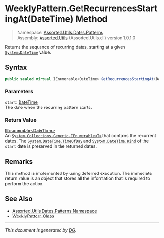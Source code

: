 ﻿# WeeklyPattern.GetRecurrencesStartingAt(DateTime) Method

> Namespace: [Assorted.Utils.Dates.Patterns](index.md#assortedutilsdatespatterns-namespace)\
> Assembly: [Assorted.Utils](index.md) (Assorted.Utils.dll) version 1.0.1.0

Returns the sequence of recurring dates, starting at a given [`System.DateTime`](https://docs.microsoft.com/en-us/dotnet/api/system.datetime) value.

## Syntax

```csharp
public sealed virtual IEnumerable<DateTime> GetRecurrencesStartingAt(DateTime start)
```

### Parameters

`start`: [DateTime](https://docs.microsoft.com/en-us/dotnet/api/system.datetime)\
The date when the recurring pattern starts.

### Return Value

[IEnumerable\<DateTime>](https://docs.microsoft.com/en-us/dotnet/api/system.collections.generic.ienumerable-1)\
An [`System.Collections.Generic.IEnumerable<T>`](https://docs.microsoft.com/en-us/dotnet/api/system.collections.generic.ienumerable-1) that contains the recurrent dates. The [`System.DateTime.TimeOfDay`](https://docs.microsoft.com/en-us/dotnet/api/system.datetime.timeofday) and [`System.DateTime.Kind`](https://docs.microsoft.com/en-us/dotnet/api/system.datetime.kind) of the `start` date is preserved in the returned dates.

## Remarks

This method is implemented by using deferred execution. The immediate return value is an object that stores all the information that is required to perform the action.

## See Also

- [Assorted.Utils.Dates.Patterns Namespace](index.md#assortedutilsdatespatterns-namespace)
- [WeeklyPattern Class](Assorted.Utils.Dates.Patterns.WeeklyPattern.md)

---

_This document is generated by [DG](https://github.com/Khojasteh/dg)._
